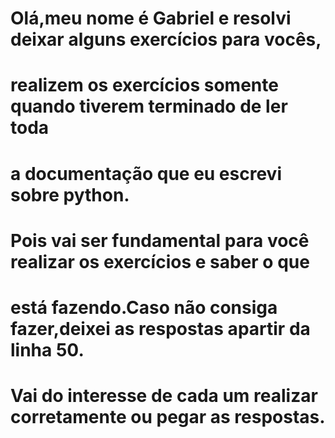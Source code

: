 # Olá,meu nome é Gabriel e resolvi deixar alguns exercícios para vocês,
# realizem os exercícios somente quando tiverem terminado de ler toda
# a documentação que eu escrevi sobre python.
# Pois vai ser fundamental para você realizar os exercícios e saber o que
# está fazendo.Caso não consiga fazer,deixei as respostas apartir da linha 50.
# Vai do interesse de cada um realizar corretamente ou pegar as respostas.